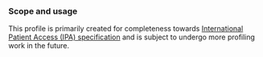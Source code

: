### Scope and usage
This profile is primarily created for completeness towards [International Patient Access (IPA) specification](https://hl7.org/fhir/uv/ipa/) and is subject to undergo more profiling work in the future.